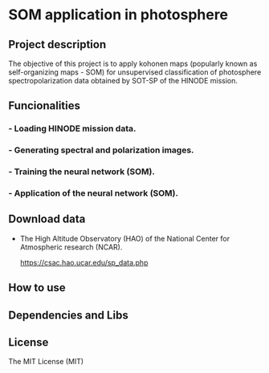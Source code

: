 # SOM application in photosphere

## Project description
The objective of this project is to apply kohonen maps (popularly known as self-organizing maps - SOM) for unsupervised classification of photosphere spectropolarization data obtained by SOT-SP of the HINODE mission.

## Funcionalities
### - Loading HINODE mission data.
### - Generating spectral and polarization images.
### - Training the neural network (SOM).
### - Application of the neural network (SOM).

## Download data
- The High Altitude Observatory (HAO) of the National Center for Atmospheric research (NCAR).

  https://csac.hao.ucar.edu/sp_data.php
## How to use

## Dependencies and Libs

## License 
The MIT License (MIT)
